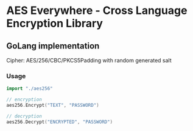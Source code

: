 # AES Everywhere - Cross Language Encryption Library

## GoLang implementation

Cipher: AES/256/CBC/PKCS5Padding with random generated salt


### Usage

```go
import "./aes256"

// encryption
aes256.Encrypt("TEXT", "PASSWORD")

// decryption
aes256.Decrypt("ENCRYPTED", "PASSWORD")
```

